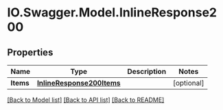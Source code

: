 # IO.Swagger.Model.InlineResponse200
## Properties

Name | Type | Description | Notes
------------ | ------------- | ------------- | -------------
**Items** | [**InlineResponse200Items**](InlineResponse200Items.md) |  | [optional] 

[[Back to Model list]](../README.md#documentation-for-models) [[Back to API list]](../README.md#documentation-for-api-endpoints) [[Back to README]](../README.md)

